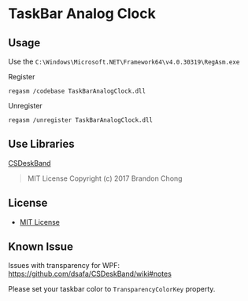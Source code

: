 TaskBar Analog Clock
===

## Usage

Use the `C:\Windows\Microsoft.NET\Framework64\v4.0.30319\RegAsm.exe`

Register
```
regasm /codebase TaskBarAnalogClock.dll
```

Unregister
```
regasm /unregister TaskBarAnalogClock.dll
```

## Use Libraries

[CSDeskBand](https://github.com/dsafa/CSDeskBand/)
> MIT License
> Copyright (c) 2017 Brandon Chong

## License

- [MIT License](https://github.com/cafemoca/TaskBarAnalogClock/blob/master/LICENSE.txt)

## Known Issue

Issues with transparency for WPF:
https://github.com/dsafa/CSDeskBand/wiki#notes

Please set your taskbar color to `TransparencyColorKey` property.
